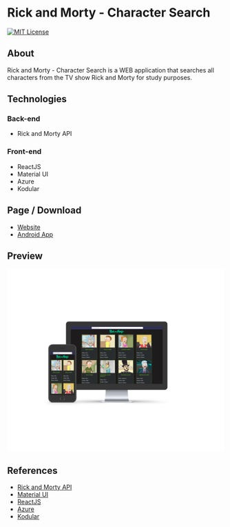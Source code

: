 
# Rick and Morty - Character Search
[![MIT License](https://img.shields.io/badge/License-MIT-green.svg)](https://github.com/MoonDusk1996/rick-and-morty-character-finder/blob/master/LICENCE)

## About
Rick and Morty - Character Search is a WEB application that searches all characters from the TV show Rick and Morty for study purposes.

## Technologies

### Back-end
- Rick and Morty API

### Front-end
- ReactJS
- Material UI
- Azure
- Kodular



## Page / Download
- [Website](https://happy-ocean-0db2d8110.2.azurestaticapps.net/)
- [Android App](https://github.com/MoonDusk1996/assets/raw/main/rick-and-morty-character-finder/Rick%20and%20Morty%20character%20finder.apk)
## Preview
![Rick and Morty - Web app preview](https://github.com/MoonDusk1996/assets/blob/main/rick-and-morty-character-finder/Minimalist-Showcase-Project-Presentation.png)
## References

 - [Rick and Morty API](https://rickandmortyapi.com/)
 - [Material UI](https://mui.com/)
 - [ReactJS]( https://reactjs.org/)
 - [Azure]( https://reactjs.org/)
 - [Kodular]( https://reactjs.org/)


